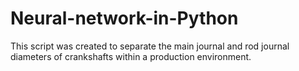 # Neural-network-in-Python
 This script was created to separate the main journal and rod journal diameters of crankshafts within a production environment.
